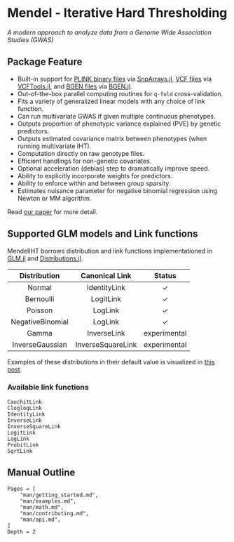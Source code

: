 # Mendel - Iterative Hard Thresholding

*A modern approach to analyze data from a Genome Wide Association Studies (GWAS)*

## Package Feature

+ Built-in support for [PLINK binary files](https://www.cog-genomics.org/plink/1.9/input#bed) via [SnpArrays.jl](https://github.com/OpenMendel/SnpArrays.jl), [VCF files](https://en.wikipedia.org/wiki/Variant_Call_Format) via [VCFTools.jl](https://github.com/OpenMendel/VCFTools.jl), and [BGEN files](https://www.well.ox.ac.uk/~gav/bgen_format/) via [BGEN.jl](https://github.com/OpenMendel/BGEN.jl).
+ Out-of-the-box parallel computing routines for `q-fold` cross-validation.
+ Fits a variety of generalized linear models with any choice of link function.
+ Can run multivariate GWAS if given multiple continuous phenotypes.
+ Outputs proportion of phenotypic variance explained (PVE) by genetic predictors.
+ Outputs estimated covariance matrix between phenotypes (when running multivariate IHT).
+ Computation directly on raw genotype files.
+ Efficient handlings for non-genetic covariates.
+ Optional acceleration (debias) step to dramatically improve speed.
+ Ability to explicitly incorporate weights for predictors.
+ Ability to enforce within and between group sparsity. 
+ Estimates nuisance parameter for negative binomial regression using Newton or MM algorithm. 

Read [our paper](https://doi.org/10.1093/gigascience/giaa044) for more detail.

## Supported GLM models and Link functions

MendelIHT borrows distribution and link functions implementationed in [GLM.jl](http://juliastats.github.io/GLM.jl/stable/) and [Distributions.jl](https://juliastats.github.io/Distributions.jl/stable/).

| Distribution | Canonical Link | Status |
|:---:|:---:|:---:|
| Normal | IdentityLink | $\checkmark$ |
| Bernoulli | LogitLink |$\checkmark$ |
| Poisson | LogLink |  $\checkmark$ |
| NegativeBinomial | LogLink |  $\checkmark$ |
| Gamma | InverseLink | experimental |
| InverseGaussian | InverseSquareLink | experimental |

Examples of these distributions in their default value is visualized in [this post](https://github.com/JuliaStats/GLM.jl/issues/289).

### Available link functions

    CauchitLink
    CloglogLink
    IdentityLink
    InverseLink
    InverseSquareLink
    LogitLink
    LogLink
    ProbitLink
    SqrtLink

## Manual Outline

```@contents
Pages = [
    "man/getting_started.md",
    "man/examples.md",
    "man/math.md",
    "man/contributing.md",
    "man/api.md",
]
Depth = 2
```
